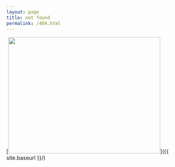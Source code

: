 ```yaml
---
layout: page
title: not found
permalink: /404.html
---
```


[<img src="{{ site.baseurl }}/images/404.png" height="305" width="300" style="width: 400px;"/>]({{ site.baseurl }}/)